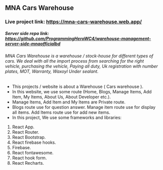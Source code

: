 ## MNA Cars Warehouse

### Live project link: https://mna-cars-warehouse.web.app/

##### Server side repo link: https://github.com/ProgrammingHeroWC4/warehouse-management-server-side-mnaofficialbd

###### MNA Cars Warehouse is a warehouse / stock-house for different types of cars. We deal with all the import process from searching for the right vehicle, purchasing the vehicle, Paying all duty, Uk registration with number plates, MOT, Warranty, Waxoyl Under sealant. 
- This projects / website is about a Warehouse ( Cars warehouse ).
- In this website, we use some route (Home, Blogs, Manage Items, Add Item, My Items, About Us, About Developer etc.).
- Manage Items, Add Item and My Items are Private route.
- Blogs route use for question answer. Manage item route use for display all items. Add Items route use for add new items.
- In this project, We use some frameworks and libraries: 
1. React App.
2. React Router.
3. React Bootstrap.
4. React firebase hooks.
5. Firebase.
6. React fontawesome.
7. React hook form.
8. React Recharts.
